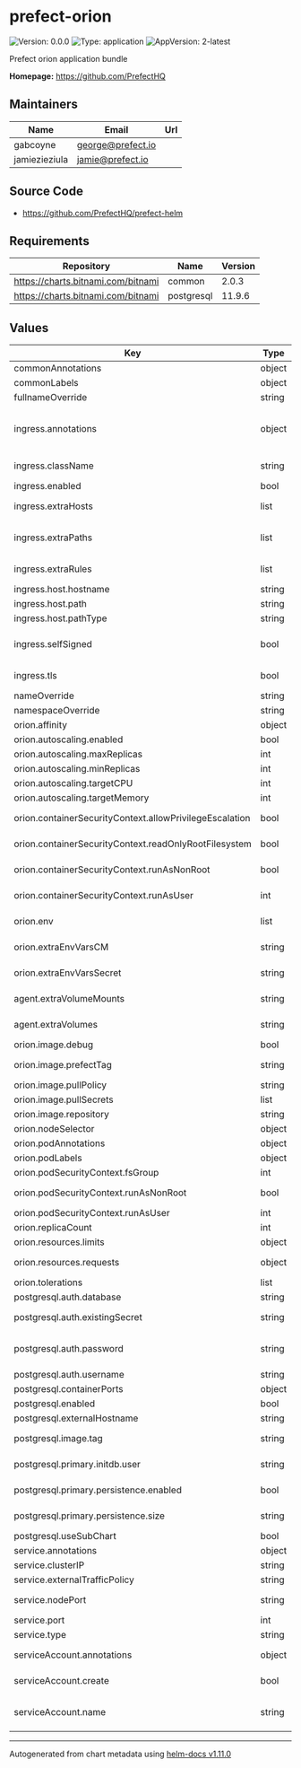 # prefect-orion

![Version: 0.0.0](https://img.shields.io/badge/Version-0.0.0-informational?style=flat-square) ![Type: application](https://img.shields.io/badge/Type-application-informational?style=flat-square) ![AppVersion: 2-latest](https://img.shields.io/badge/AppVersion-2--latest-informational?style=flat-square)

Prefect orion application bundle

**Homepage:** <https://github.com/PrefectHQ>

## Maintainers

| Name | Email | Url |
| ---- | ------ | --- |
| gabcoyne | <george@prefect.io> |  |
| jamiezieziula | <jamie@prefect.io> |  |

## Source Code

* <https://github.com/PrefectHQ/prefect-helm>

## Requirements

| Repository | Name | Version |
|------------|------|---------|
| https://charts.bitnami.com/bitnami | common | 2.0.3 |
| https://charts.bitnami.com/bitnami | postgresql | 11.9.6 |

## Values

| Key | Type | Default | Description |
|-----|------|---------|-------------|
| commonAnnotations | object | `{}` | annotations to add to all deployed objects |
| commonLabels | object | `{}` | labels to add to all deployed objects |
| fullnameOverride | string | `"prefect-orion"` | fully override common.names.fullname |
| ingress.annotations | object | `{}` | additional annotations for the Ingress resource. To enable certificate autogeneration, place here your cert-manager annotations. |
| ingress.className | string | `""` | IngressClass that will be be used to implement the Ingress (Kubernetes 1.18+) |
| ingress.enabled | bool | `false` | enable ingress record generation for orion |
| ingress.extraHosts | list | `[]` | an array with additional hostname(s) to be covered with the ingress record |
| ingress.extraPaths | list | `[]` | an array with additional arbitrary paths that may need to be added to the ingress under the main host |
| ingress.extraRules | list | `[]` | additional rules to be covered with this ingress record |
| ingress.host.hostname | string | `"prefect.local"` | default host for the ingress record |
| ingress.host.path | string | `"/"` | default path for the ingress record |
| ingress.host.pathType | string | `"ImplementationSpecific"` | ingress path type |
| ingress.selfSigned | bool | `false` | create a TLS secret for this ingress record using self-signed certificates generated by Helm |
| ingress.tls | bool | `false` | enable TLS configuration for the host defined at `ingress.host.hostname` parameter |
| nameOverride | string | `""` | partially overrides common.names.name |
| namespaceOverride | string | `""` | fully override common.names.namespace |
| orion.affinity | object | `{}` | affinity for orion pods assignment |
| orion.autoscaling.enabled | bool | `false` | enable autoscaling for orion |
| orion.autoscaling.maxReplicas | int | `100` | maximum number of orion replicas |
| orion.autoscaling.minReplicas | int | `1` | minimum number of orion replicas |
| orion.autoscaling.targetCPU | int | `80` | target CPU utilization percentage |
| orion.autoscaling.targetMemory | int | `80` | target Memory utilization percentage |
| orion.containerSecurityContext.allowPrivilegeEscalation | bool | `false` | set orion containers' security context allowPrivilegeEscalation |
| orion.containerSecurityContext.readOnlyRootFilesystem | bool | `true` | set orion containers' security context readOnlyRootFilesystem |
| orion.containerSecurityContext.runAsNonRoot | bool | `true` | set orion containers' security context runAsNonRoot |
| orion.containerSecurityContext.runAsUser | int | `1001` | set orion containers' security context runAsUser |
| orion.env | list | `[]` | array with environment variables to add to orion nodes |
| orion.extraEnvVarsCM | string | `""` | name of existing ConfigMap containing extra env vars to add to orion nodes |
| orion.extraEnvVarsSecret | string | `""` | name of existing Secret containing extra env vars to add to orion nodes |
| agent.extraVolumeMounts | string | `[]` | array with extra volume mounts to add to agent nodes |
| agent.extraVolumes | string | `[]` | array with extra volumes to add to agent nodes |
| orion.image.debug | bool | `false` | enable orion image debug mode |
| orion.image.prefectTag | string | `"2-latest"` | prefect image tag (immutable tags are recommended) |
| orion.image.pullPolicy | string | `"IfNotPresent"` | orion image pull policy |
| orion.image.pullSecrets | list | `[]` | orion image pull secrets |
| orion.image.repository | string | `"prefecthq/prefect"` | orion image repository |
| orion.nodeSelector | object | `{}` | node labels for orion pods assignment |
| orion.podAnnotations | object | `{}` | extra annotations for orion pod |
| orion.podLabels | object | `{}` | extra labels for orion pod |
| orion.podSecurityContext.fsGroup | int | `1001` | set orion pod's security context fsGroup |
| orion.podSecurityContext.runAsNonRoot | bool | `true` | set orion pod's security context runAsNonRoot |
| orion.podSecurityContext.runAsUser | int | `1001` | set orion pod's security context runAsUser |
| orion.replicaCount | int | `1` | number of orion replicas to deploy |
| orion.resources.limits | object | `{}` | the requested limits for the orion container |
| orion.resources.requests | object | `{}` | the requested resources for the orion container |
| orion.tolerations | list | `[]` | tolerations for orion pods assignment |
| postgresql.auth.database | string | `"orion"` | name for a custom database to create |
| postgresql.auth.existingSecret | string | `nil` | Name of existing secret to use for PostgreSQL credentials. |
| postgresql.auth.password | string | `""` | password for the custom user to create. Ignored if `auth.existingSecret` with key `password` is provided |
| postgresql.auth.username | string | `"prefect"` | name for a custom user to create |
| postgresql.containerPorts | object | `{"postgresql":5432}` | PostgreSQL container port |
| postgresql.enabled | bool | `true` |  |
| postgresql.externalHostname | string | `""` |  |
| postgresql.image.tag | string | `"14.3.0"` | Version tag, corresponds to tags at https://hub.docker.com/r/bitnami/postgresql/ |
| postgresql.primary.initdb.user | string | `"postgres"` | specify the PostgreSQL username to execute the initdb scripts |
| postgresql.primary.persistence.enabled | bool | `false` | enable PostgreSQL Primary data persistence using PVC |
| postgresql.primary.persistence.size | string | `"8Gi"` | PVC Storage Request for PostgreSQL volume |
| postgresql.useSubChart | bool | `true` | enable use of bitnami/postgresql subchart |
| service.annotations | object | `{}` |  |
| service.clusterIP | string | `""` | service Cluster IP |
| service.externalTrafficPolicy | string | `"Cluster"` | service external traffic policy |
| service.nodePort | string | `""` | service port if defining service as type nodeport |
| service.port | int | `4200` | service port |
| service.type | string | `"ClusterIP"` | service type |
| serviceAccount.annotations | object | `{}` | additional service account annotations (evaluated as a template) |
| serviceAccount.create | bool | `true` | specifies whether a ServiceAccount should be created |
| serviceAccount.name | string | `""` | the name of the ServiceAccount to use. if not set and create is true, a name is generated using the common.names.fullname template |

----------------------------------------------
Autogenerated from chart metadata using [helm-docs v1.11.0](https://github.com/norwoodj/helm-docs/releases/v1.11.0)
